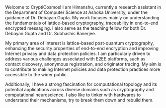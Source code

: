 Welcome to CryptiCosmos! I am Himanshu, currently a research assistant in the Department of Computer Science at Ashoka University, under the guidance of Dr. Debayan Gupta. My work focuses mainly on understanding the fundamentals of  lattice-based cryptography, traceability in end-to-end encrypted messaging. I also serve as the teaching fellow for both Dr. Debayan Gupta and Dr. Subhashis Banerjee.

My primary area of interest is lattice-based post-quantum cryptography, enhancing the security properties of end-to-end encryption and improving Internet privacy and data protection policies. I am particularly driven to address various challenges associated with E2EE platforms, such as contact discovery, anonymous registration, and originator tracing.  My aim is to contribute to making Internet policies and data protection practices more accessible to the wider public.

Additionally, I have a strong fascination for computational topology and its potential applications across diverse domains such as cryptography and computational neuroscience. I also like to tinker with hardwares to understand their mechanisms, try to break them down and rebuild them.

